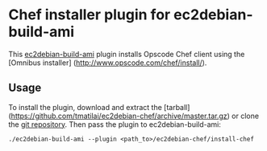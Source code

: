 # Chef installer plugin for ec2debian-build-ami

This [ec2debian-build-ami](https://github.com/andsens/ec2debian-build-ami)
plugin installs Opscode Chef client using the [Omnibus installer]
(http://www.opscode.com/chef/install/).

## Usage

To install the plugin, download and extract the [tarball]
 (https://github.com/tmatilai/ec2debian-chef/archive/master.tar.gz)
or clone the [git repository](https://github.com/tmatilai/ec2debian-chef).
Then pass the plugin to ec2debian-build-ami:

    ./ec2debian-build-ami --plugin <path_to>/ec2debian-chef/install-chef
